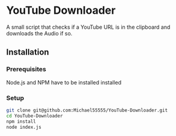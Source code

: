 # YouTube Downloader
A small script that checks if a YouTube URL is in the clipboard and downloads the Audio if so.

## Installation
### Prerequisites
Node.js and NPM have to be installed installed
### Setup
```bash
git clone git@github.com:Michael55555/YouTube-Downloader.git
cd YouTube-Downloader
npm install
node index.js
```
